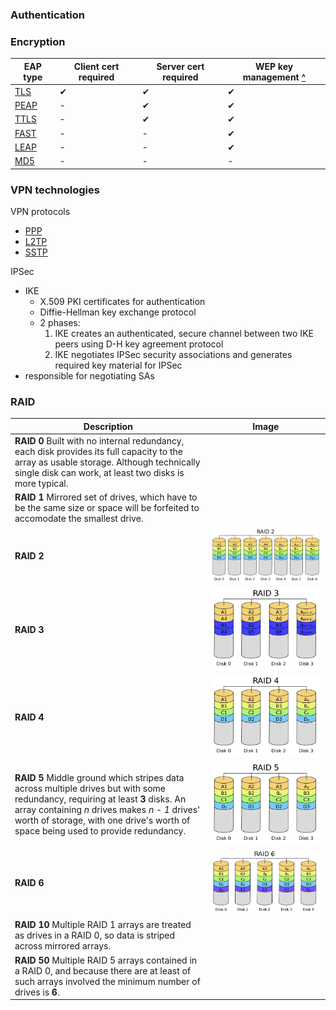 ### Authentication

### Encryption

EAP type            | Client cert required| Server cert required  | WEP key management [^](https://www.intel.com/content/www/us/en/support/articles/000006999/network-and-i-o/wireless-networking.html "intel.com: \"802.1X Overview and EAP Types\"")
---                 | ---                 | ---                   | ---
[TLS][TLS]          | &#x2714;            | &#x2714;              | &#x2714;
[PEAP][PEAP]        | -                   | &#x2714;              | &#x2714;
[TTLS][TTLS]        | -                   | &#x2714;              | &#x2714;
[FAST][FAST]        | -                   | -                     | &#x2714;
[LEAP][LEAP]        | -                   | -                     | &#x2714;
[MD5][MD5]          | -                   | -                     | -

[FAST]: # 'EAP-Flexible Authentication via Secure Tunneling (EAP-FAST)&#10;Sends authentication criteria via a secure tunnel; requires a server certification to establish the tunnel but does not require a client certificate'
[LEAP]: # 'Lightweight EAP (LEAP)&#10;Proprietary EAP method that uses unencrypted challenges and responses; developed by Cisco for use on WLANs that use Cisco 802.11 wireless devices&#10;Barrett, Diane et al. _CompTIA Security+ Study Guide: Exam SY0-401_. 2015: 74'
[MD5]: # 'Message Digest series encryption algorithms (MD2, MD4, MD5)&#10;Series of hash algorithms created by Ronald Rivest, generating a hash of up to 128-bit strength out of any length of data&#10;Barrett, Diane et al. _CompTIA Security+ Study Guide: Exam SY0-401_. 2015: 456'
[PEAP]: # 'Protected EAP (PEAP)&#10;Used to protect another EAP method (like MS-CHAPv2) within a secure tunnel; co-developed by Cisco, Microsoft, and RSA Security&#10;Barrett, Diane et al. _CompTIA Security+ Study Guide: Exam SY0-401_. 2015: 73'
[TLS]: # 'Transport Layer Security (TLS)&#10;Asymmetric key encapsulation considered the successor to SSL; based on Netscape\'s SSL3 transport protocol&#10;Dulaney, Emmett. _Exam Cram: CompTIA Network+ N10-007_: 345-346,503;55'
[TTLS]: # 'Tunneled TLS (TTLS)&#10;Extension of TLS that adds tunneling and is often combined with EAP ("EAP-TLS")&#10;Dulaney, Emmett. _Exam Cram: CompTIA Network+ N10-007_: 504'

### VPN technologies
[PPP]: # 'Point to Point Protocol (PPP or PTP)&#10;===========&#10;Used for authentication by many remote access services; common networking protocol that works over telephone and includes provisions for security and protocol negotiation&#10;Dulaney, Emmett. _Exam Cram: CompTIA Network+ N10-007_: 170-171,493&#10;---&#10;Layer 2 protocol that provides authentication, encryption, and compression services to clients logging in remotely&#10;Eckert, Jason. _Linux+ Guide to Linux Certification_. Course Technology, 2012: 392&#10;---&#10;Originally defined as the protocol to use between a dial-up client and a network access server&#10;Microsoft Docs. "VPN Tunneling Protocols". https://docs.microsoft.com/en-us/previous-versions/windows/it-pro/windows-server-2008-R2-and-2008/cc771298(v=ws.10)'
[L2TP]: # 'Layer 2 Tunneling Protocol (L2TP)&#10;VPN protocol that defines its own tunneling protocol and works with the advanced security methods of IPsec; enables PPP sessions to be tunneled across an arbitrary medium to a home gateway at an ISP or corporation&#10;Dulaney, Emmett. _Exam Cram: CompTIA Network+ N10-007_: 484&#10;---&#10;Allows multiprotocol traffic to be encrypted and then sent over IP or ATM, relying on IPsec in Transport Mode&#10;Microsoft Docs. "VPN Tunneling Protocols". https://docs.microsoft.com/en-us/previous-versions/windows/it-pro/windows-server-2008-R2-and-2008/cc771298(v=ws.10)'
[SSTP]: # 'Secure Socket Tunneling Protocol (SSTP)&#10;===========&#10;Encapsulates PPP frames in IP datagrams for transmission over the network&#10;Microsoft Docs. "VPN Tunneling Protocols". https://docs.microsoft.com/en-us/previous-versions/windows/it-pro/windows-server-2008-R2-and-2008/cc771298(v=ws.10)'

VPN protocols
- [PPP][PPP]
- [L2TP][L2TP]
- [SSTP][SSTP]

IPSec
- IKE
  - X.509 PKI certificates for authentication
  - Diffie-Hellman key exchange protocol
  - 2 phases:
    1. IKE creates an authenticated, secure channel between two IKE peers using D-H key agreement protocol
    2. IKE negotiates IPSec security associations and generates required key material for IPSec
- responsible for negotiating SAs



### RAID

Description | Image
---         | ---
**RAID 0** Built with no internal redundancy, each disk provides its full capacity to the array as usable storage. Although technically single disk can work, at least two disks is more typical. | 
**RAID 1** Mirrored set of drives, which have to be the same size or space will be forfeited to accomodate the smallest drive. | 
**RAID 2**  | ![RAID 2](img/RAID-2.png)
**RAID 3**  | ![RAID 3](img/RAID-3.png)
**RAID 4**  | ![RAID 4](img/RAID-4.png) 
**RAID 5** Middle ground which stripes data across multiple drives but with some redundancy, requiring at least **3** disks. An array containing *n* drives makes *n - 1* drives' worth of storage, with one drive's worth of space being used to provide redundancy. | ![RAID 5](img/RAID-5.png)
**RAID 6**  | ![RAID 6](img/RAID-6.png)
**RAID 10** Multiple RAID 1 arrays are treated as drives in a RAID 0, so data is striped across mirrored arrays. | 
**RAID 50** Multiple RAID 5 arrays contained in a RAID 0, and because there are at least of such arrays involved the minimum number of drives is **6**. | 